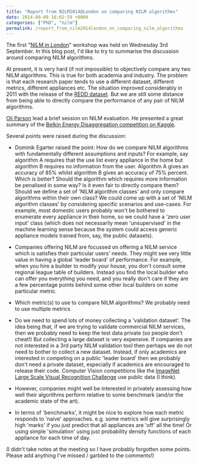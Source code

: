 ```yaml
---
title: "Report from NILM2014@London on comparing NILM algorithms"
date: 2014-09-08 16:02:59 +0000
categories: ["PhD", "nilm"]
permalink: /report_from_nilm2014london_on_comparing_nilm_algorithms
---
```

The first "[NILM in
London](http://blog.oliverparson.co.uk/2014/09/post-nilm-2014-london.html)"
workshop was held on Wednesday 3rd September. In this blog post, I'd
like to try to summarise the discussion around comparing NILM
algorithms.

<!--break-->

At present, it is very hard (if not impossible) to objectively compare
any two NILM algorithms. This is true for both academia and industry.
The problem is that each research paper tends to use a different
dataset, different metrics, different appliances etc. The situation
improved considerably in 2011 with the release of the [REDD
dataset](http://redd.csail.mit.edu). But we are still some distance from
being able to directly compare the performance of any pair of NILM
algorithms.

[Oli Parson](http://blog.oliverparson.co.uk/) lead a brief session on
NILM evaluation. He presented a great summary of the [Belkin Energy
Disaggregation competition on
Kaggle](https://www.kaggle.com/c/belkin-energy-disaggregation-competition).

Several points were raised during the discussion:

-   Dominik Egarter raised the point: How do we compare NILM algorithms
    with fundamentally different assumptions and inputs? For example,
    say algorithm A requires that the use list every appliance in the
    home but algorithm B requires no information from the user.
    Algorithm A gives an accuracy of 85% whilst algorithm B gives an
    accuracy of 75% percent. Which is better? Should the algorithm which
    requires more information be penalised in some way? Is it even fair
    to directly compare them? Should we define a set of 'NILM algorithm
    classes' and only compare algorithms within their own class? We
    could come up with a set of 'NILM algorithm classes' by considering
    specific scenarios and use-cases. For example, most domestic users
    probably won't be bothered to enumerate every appliance in their
    home, so we could have a 'zero user input' class (which does not
    necessarily mean 'unsupervised' in the machine learning sense
    because the system could access generic appliance models trained
    from, say, the public datasets).

-   Companies offering NILM are focussed on offering a NILM service
    which is satisfies their particular users' needs. They might see
    very little value in having a global 'leader board' of performance.
    For example, when you hire a builder to modify your house, you don't
    consult some regional league table of builders. Instead you find the
    local builder who can offer you everything you need, and you really
    don't care if they are a few percentage points behind some other
    local builders on some particular metric.

-   Which metric(s) to use to compare NILM algorithms? We probably need
    to use multiple metrics

-   Do we need to spend lots of money collecting a 'validation dataset'.
    The idea being that, if we are trying to validate commercial NILM
    services, then we probably need to keep the test data private (so
    people don't cheat!) But collecting a large dataset is
    very expensive. If companies are not interested in a 3rd party NILM
    validation tool then perhaps we do not need to bother to collect a
    new dataset. Instead, if only academics are interested in competing
    on a public 'leader board' then we probably don't need a private
    dataset, especially if academics are encouraged to release
    their code. Computer Vision competitions like the [ImageNet Large
    Scale Visual Recognition
    Challenge](http://www.image-net.org/challenges/LSVRC/) use public
    data (I think).

-   However, companies might well be interested in privately assessing
    how well their algorithms perform relative to some benchmark (and/or
    the academic state of the art).

-   In terms of 'benchmarks', it might be nice to explore how each
    metric responds to 'naive' approaches. e.g. some metrics will give
    surprisingly high 'marks' if you just predict that all appliances
    are 'off' all the time! Or using simple 'simulation' using just
    probability density functions of each appliance for each time
    of day.

(I didn't take notes at the meeting so I have probably forgotten some
points. Please add anything I've missed / garbled to the comments!)

